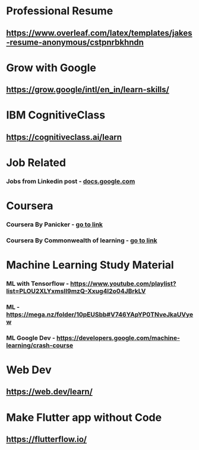 # Professional Resume
## <a href="https://www.overleaf.com/latex/templates/jakes-resume-anonymous/cstpnrbkhndn">https://www.overleaf.com/latex/templates/jakes-resume-anonymous/cstpnrbkhndn</a>    
# Grow with Google
## <a href="https://grow.google/intl/en_in/learn-skills/">https://grow.google/intl/en_in/learn-skills/</a>

# IBM CognitiveClass
## <a href="https://cognitiveclass.ai/learn">https://cognitiveclass.ai/learn</a>

# Job Related
### Jobs from Linkedin post - <a href="https://docs.google.com/spreadsheets/u/0/d/1BRIVbFf3PWYL5mxxzBHQGznU81IavMtGvHNLs_HxlXU/htmlview#"> docs.google.com</a>    

# Coursera
###  Coursera By Panicker - <a href="http://www.pnpanickerfoundation.org/site/scholarship-registration-form">go to link</a>    
###  Coursera By Commonwealth of learning - <a href="https://col-skillsforwork.org/apply-for-col-skills-for-work-scholarship/">go to link</a>  

# Machine Learning Study Material
### ML with Tensorflow - <a href="https://www.youtube.com/playlist?list=PLOU2XLYxmsII9mzQ-Xxug4l2o04JBrkLV">https://www.youtube.com/playlist?list=PLOU2XLYxmsII9mzQ-Xxug4l2o04JBrkLV</a>   
### ML  - <a href="https://mega.nz/folder/10pEUSbb#V746YApYP0TNveJkaUVyew">https://mega.nz/folder/10pEUSbb#V746YApYP0TNveJkaUVyew</a>   
### ML Google Dev  - <a href="https://developers.google.com/machine-learning/crash-course">https://developers.google.com/machine-learning/crash-course</a>   


# Web Dev
## <a href="https://web.dev/learn/">https://web.dev/learn/</a>       

# Make Flutter app without Code
## <a href="https://flutterflow.io/">https://flutterflow.io/</a>       
